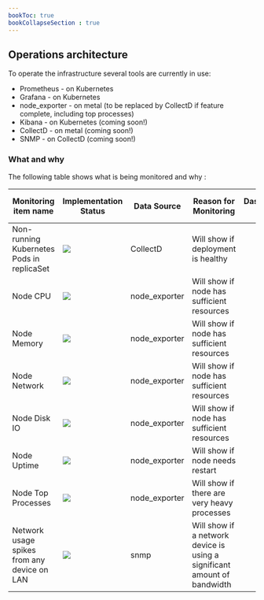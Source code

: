```yaml
---
bookToc: true
bookCollapseSection : true
---
```


## Operations architecture
To operate the infrastructure several tools are currently in use:
* Prometheus - on Kubernetes
* Grafana - on Kubernetes
* node_exporter - on metal (to be replaced by CollectD if feature complete, including top processes)
* Kibana - on Kubernetes (coming soon!)
* CollectD - on metal (coming soon!)
* SNMP - on CollectD (coming soon!)

### What and why
The following table shows what is being monitored and why   :

| Monitoring item name                              | Implementation Status                                             | Data Source           | Reason for Monitoring                                                     | Dashboard Link                                            | Associated Alert with Threshold(s)    |
| ---                                               | ---                                                               | ---                   | ---                                                                       | ---                                                       | ---                                   |
| Non-running Kubernetes Pods in replicaSet         | ![](https://img.shields.io/badge/Status-To_be_developed-orange)   | CollectD              | Will show if deployment is healthy                                        |                                                           | If > 0                                |
| Node CPU                                          | ![](https://img.shields.io/badge/Status-To_be_developed-orange)   | node_exporter         | Will show if node has sufficient resources                                |                                                           | If > 80% over last hour               |
| Node Memory                                       | ![](https://img.shields.io/badge/Status-To_be_developed-orange)   | node_exporter         | Will show if node has sufficient resources                                |                                                           | If > 80% over last hour               |
| Node Network                                      | ![](https://img.shields.io/badge/Status-To_be_developed-orange)   | node_exporter         | Will show if node has sufficient resources                                |                                                           | If > 80% over last hour               |
| Node Disk IO                                      | ![](https://img.shields.io/badge/Status-To_be_developed-orange)   | node_exporter         | Will show if node has sufficient resources                                |                                                           | If > 80% over last hour               |
| Node Uptime                                       | ![](https://img.shields.io/badge/Status-To_be_developed-orange)   | node_exporter         | Will show if node needs restart                                           |                                                           | -                                     |
| Node Top Processes                                | ![](https://img.shields.io/badge/Status-To_be_developed-orange)   | node_exporter         | Will show if there are very heavy processes                               |                                                           | -                                     |
| Network usage spikes from any device on LAN       | ![](https://img.shields.io/badge/Status-To_be_developed-orange)   | snmp                  | Will show if a network device is using a significant amount of bandwidth  |                                                           | If > 50% over last 15 minutes         |